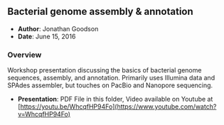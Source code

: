Bacterial genome assembly & annotation 
--------------------------------------

- **Author**: Jonathan Goodson
- **Date**: June 15, 2016

### Overview

Workshop presentation discussing the basics of bacterial genome sequences, assembly, and annotation. Primarily uses Illumina data and SPAdes assembler, but touches on PacBio and Nanopore sequencing.

- **Presentation**: PDF File in this folder, Video available on Youtube at [https://youtu.be/WhcqfHP94Fo](https://www.youtube.com/watch?v=WhcqfHP94Fo)
